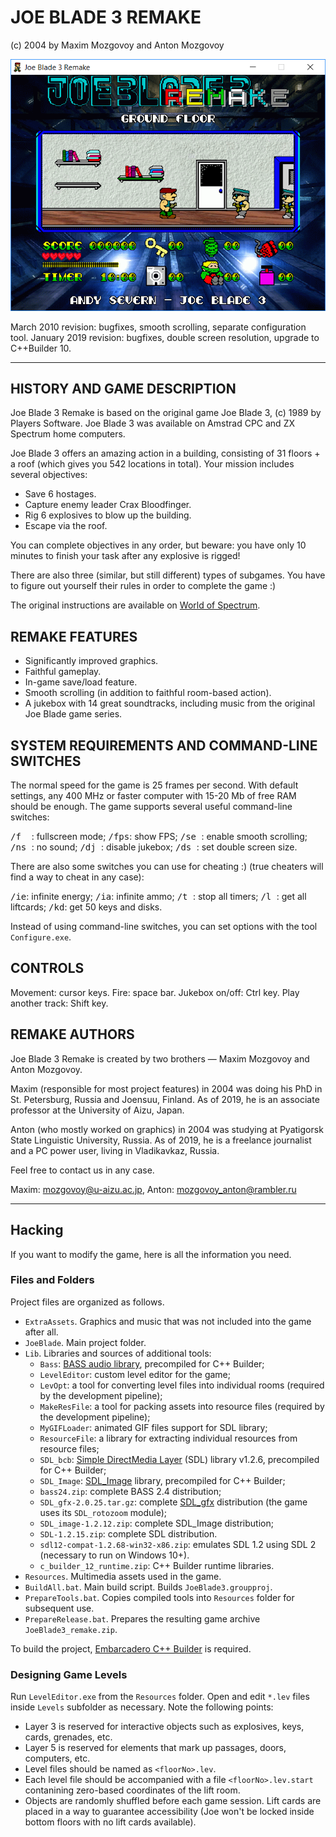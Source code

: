 # JOE BLADE 3 REMAKE
(c) 2004 by Maxim Mozgovoy and Anton Mozgovoy

![](joe-screen.png)

March 2010 revision: bugfixes, smooth scrolling, separate configuration tool.
January 2019 revision: bugfixes, double screen resolution, upgrade to C++Builder 10.

-------------------------------------------------

## HISTORY AND GAME DESCRIPTION

Joe Blade 3 Remake is based on the original game Joe Blade 3, (c) 1989 by Players Software. Joe Blade 3 was available on Amstrad CPC and ZX Spectrum home computers.

Joe Blade 3 offers an amazing action in a building, consisting of 31 floors + a roof (which gives you 542 locations in total). Your mission includes several objectives:

- Save 6 hostages.
- Capture enemy leader Crax Bloodfinger.
- Rig 6 explosives to blow up the building.
- Escape via the roof.

You can complete objectives in any order, but beware: you have only 10 minutes to finish your task after any explosive is rigged!

There are also three (similar, but still different) types of subgames. You have to figure out yourself their rules in order to complete the game :)

The original instructions are available on [World of Spectrum](http://www.worldofspectrum.org/pub/sinclair/games-info/j/JoeBladeIII.txt).

## REMAKE FEATURES

- Significantly improved graphics.
- Faithful gameplay.
- In-game save/load feature.
- Smooth scrolling (in addition to faithful room-based action).
- A jukebox with 14 great soundtracks, including music from the original Joe Blade game series.

## SYSTEM REQUIREMENTS AND COMMAND-LINE SWITCHES

The normal speed for the game is 25 frames per second. With default settings, any 400 MHz or faster computer with 15-20 Mb of free RAM should be enough. The game supports several useful command-line switches:

<tt>/f&nbsp;&nbsp;</tt>: fullscreen mode;
<tt>/fps</tt>: show FPS;
<tt>/se&nbsp;</tt>: enable smooth scrolling;
<tt>/ns&nbsp;</tt>: no sound;
<tt>/dj&nbsp;</tt>: disable jukebox;
<tt>/ds&nbsp;</tt>: set double screen size.

There are also some switches you can use for cheating :) (true cheaters will find a way to cheat in any case):

<tt>/ie</tt>: infinite energy;
<tt>/ia</tt>: infinite ammo;
<tt>/t&nbsp;</tt>: stop all timers;
<tt>/l&nbsp;</tt>: get all liftcards;
<tt>/kd</tt>: get 50 keys and disks.

Instead of using command-line switches, you can set options with the tool `Configure.exe`.

## CONTROLS

Movement: cursor keys.
Fire: space bar.
Jukebox on/off: Ctrl key.
Play another track: Shift key.

## REMAKE AUTHORS

Joe Blade 3 Remake is created by two brothers &mdash; Maxim Mozgovoy and Anton Mozgovoy.

Maxim (responsible for most project features) in 2004 was doing his PhD in St. Petersburg, Russia and Joensuu, Finland. As of 2019, he is an associate professor at the University of Aizu, Japan.

Anton (who mostly worked on graphics) in 2004 was studying at Pyatigorsk State Linguistic University, Russia. As of 2019, he is a freelance journalist and a PC power user, living in Vladikavkaz, Russia.

Feel free to contact us in any case.

Maxim: mozgovoy@u-aizu.ac.jp, Anton: mozgovoy_anton@rambler.ru

-------------------------------------------------

## Hacking

If you want to modify the game, here is all the information you need.

### Files and Folders

Project files are organized as follows.

- `ExtraAssets`. Graphics and music that was not included into the game after all.
- `JoeBlade`. Main project folder.
- `Lib`. Libraries and sources of additional tools:
    * `Bass`: [BASS audio library](http://www.un4seen.com/), precompiled for C++ Builder;
    * `LevelEditor`: custom level editor for the game;
    * `LevOpt`: a tool for converting level files into individual rooms (required by the development pipeline); 
    * `MakeResFile`: a tool for packing assets into resource files (required by the development pipeline);
    * `MyGIFLoader`: animated GIF files support for SDL library;
    * `ResourceFile`: a library for extracting individual resources from resource files;
    * `SDL_bcb`: [Simple DirectMedia Layer](https://www.libsdl.org/) (SDL) library v1.2.6, precompiled for C++ Builder;
    *  `SDL_Image`: [SDL_Image](https://www.libsdl.org/projects/SDL_image/) library, precompiled for C++ Builder;
    * `bass24.zip`: complete BASS 2.4 distribution;
    * `SDL_gfx-2.0.25.tar.gz`: complete [SDL_gfx](http://www.ferzkopp.net/wordpress/2016/01/02/sdl_gfx-sdl2_gfx/) distribution (the game uses its `SDL_rotozoom` module);
    * `SDL_image-1.2.12.zip`: complete SDL_Image distribution;  
    * `SDL-1.2.15.zip`: complete SDL distribution.
    * `sdl12-compat-1.2.68-win32-x86.zip`: emulates SDL 1.2 using SDL 2 (necessary to run on Windows 10+).
    * `c_builder_12_runtime.zip`: C++ Builder runtime libraries.
- `Resources`. Multimedia assets used in the game.
- `BuildAll.bat`. Main build script. Builds `JoeBlade3.groupproj`.
- `PrepareTools.bat`. Copies compiled tools into `Resources` folder for subsequent use.
- `PrepareRelease.bat`. Prepares the resulting game archive `JoeBlade3_remake.zip`.

To build the project, [Embarcadero C++ Builder](https://www.embarcadero.com/ru/products/cbuilder/starter) is required.

### Designing Game Levels

Run `LevelEditor.exe` from the `Resources` folder. Open and edit `*.lev` files inside `Levels` subfolder as necessary. Note the following points:

- Layer 3 is reserved for interactive objects such as explosives, keys, cards, grenades, etc.
- Layer 5 is reserved for elements that mark up passages, doors, computers, etc.
- Level files should be named as `<floorNo>.lev`.
- Each level file should be accompanied with a file `<floorNo>.lev.start` contanining zero-based coordinates of the lift room.
- Objects are randomly shuffled before each game session. Lift cards are placed in a way to guarantee accessibility (Joe won't be locked inside bottom floors with no lift cards available). 